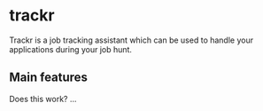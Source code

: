 # trackr

Trackr is a job tracking assistant which can be used to handle your applications during your job hunt.

## Main features

Does this work?
...